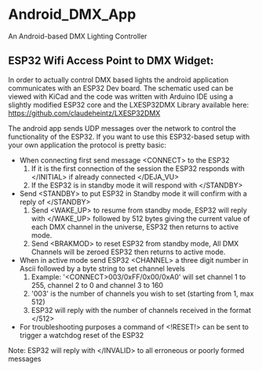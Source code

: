 # Android_DMX_App
An Android-based DMX Lighting Controller

## <b>ESP32 Wifi Access Point to DMX Widget:</b>
In order to actually control DMX based lights the android application communicates with an ESP32 Dev board.
The schematic used can be viewed with KiCad and the code was written with Arduino IDE using a slightly modified ESP32 core and the LXESP32DMX Library available here: https://github.com/claudeheintz/LXESP32DMX

The android app sends UDP messages over the network to control the functionality of the ESP32. If you want to use this ESP32-based setup with your own application the protocol is pretty basic:
* When connecting first send message \<CONNECT\> to the ESP32
  1. If it is the first connection of the session the ESP32 responds with \</INITIAL\> if already connected \</DEJA_VU\>
  2. If the ESP32 is in standby mode it will respond with \</STANDBY\>
* Send \<STANDBY\> to put ESP32 in Standby mode it will confirm with a reply of \</STANDBY\>
  1. Send \<WAKE_UP\> to resume from standby mode, ESP32 will reply with \</WAKE_UP\> followed by 512 bytes giving the current value of each DMX channel in the universe, ESP32 then returns to active mode.
  2. Send \<BRAKMOD\> to reset ESP32 from standby mode, All DMX Channels will be zeroed ESP32 then returns to active mode.
* When in active mode send ESP32 \<CHANNEL\> a three digit number in Ascii followed by a byte string to set channel levels
  1. Example: '\<CONNECT\>003/0xFF/0x00/0xA0' will set channel 1 to 255, channel 2 to 0 and channel 3 to 160
  2. '003' is the number of channels you wish to set (starting from 1, max 512)
  3. ESP32 will reply with the number of channels received in the format \</512\>
* For troubleshooting purposes a command of \<!RESET!\> can be sent to trigger a watchdog reset of the ESP32

Note: ESP32 will reply with \</INVALID\> to all erroneous or poorly formed messages
